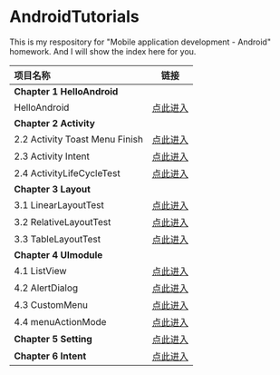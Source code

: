 # AndroidTutorials

This is my respository for "Mobile application development - Android" homework. And I will show the index here for you.

| 项目名称                       |                             链接                             |
| :----------------------------- | :----------------------------------------------------------: |
| **Chapter 1  HelloAndroid**    |                                                              |
| HelloAndroid                   | [点此进入](https://github.com/Tochase/AndroidTutorials/tree/master/1.HelloAndroid) |
| **Chapter 2  Activity**        |                                                              |
| 2.2 Activity Toast Menu Finish | [点此进入](https://github.com/Tochase/AndroidTutorials/tree/master/2.Activity/2.2%20%20Activity%20Toast%20Menu%20Finish) |
| 2.3 Activity Intent            | [点此进入](https://github.com/Tochase/AndroidTutorials/tree/master/2.Activity/2.3%20%20Activity%20Intent) |
| 2.4 ActivityLifeCycleTest      | [点此进入](https://github.com/Tochase/AndroidTutorials/tree/master/2.Activity/2.4%20%20ActivityLifeCycleTest) |
| **Chapter 3  Layout**          |                                                              |
| 3.1 LinearLayoutTest           | [点此进入](https://github.com/Tochase/AndroidTutorials/tree/master/3.Layout/3.1%20LinearLayoutTest) |
| 3.2 RelativeLayoutTest         | [点此进入](https://github.com/Tochase/AndroidTutorials/tree/master/3.Layout/3.2%20RelativeLayoutTest) |
| 3.3 TableLayoutTest            | [点此进入](https://github.com/Tochase/AndroidTutorials/tree/master/3.Layout/3.3%20TableLayoutTest) |
| **Chapter 4  UImodule**        |                                                              |
| 4.1 ListView                   | [点此进入](https://github.com/Tochase/AndroidTutorials/tree/master/4.UImodule/ListView) |
| 4.2 AlertDialog                | [点此进入](https://github.com/Tochase/AndroidTutorials/tree/master/4.UImodule/AlertDialog) |
| 4.3 CustomMenu                 | [点此进入](https://github.com/Tochase/AndroidTutorials/tree/master/4.UImodule/CustomMenu) |
| 4.4 menuActionMode             | [点此进入](https://github.com/Tochase/AndroidTutorials/tree/master/4.UImodule/menuActionMode) |
| **Chapter 5  Setting**         | [点此进入](https://github.com/Tochase/AndroidTutorials/tree/master/5.Setting) |
| **Chapter 6  Intent**          | [点此进入](https://github.com/Tochase/AndroidTutorials/tree/master/6.Intent) |


